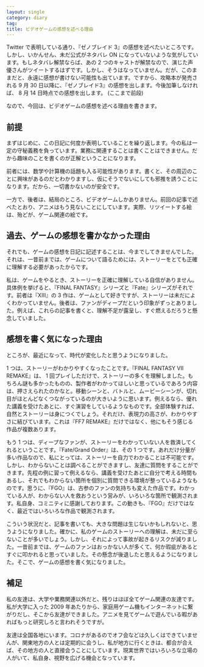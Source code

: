 ```yaml
---
layout: single
category: diary
tag:
title: ビデオゲームの感想を述べる理由
---
```


Twitter で表明している通り、『ゼノブレイド 3』の感想を述べたいところです。しかし、いかんせん、未だ公式がネタバレ ON になっていないような気がしています。もしネタバレ解禁ならば、あの 2 つのキャストが解禁なので、演じた声優さんがツイートするはずです。しかし、そうはなっていません。だが、このままだと、永遠に感想が書けない可能性も出ています。ですから、攻略本が発売される 9 月 30 日以降に、『ゼノブレイド3』の感想を出します。今後加筆しなければ、 8 月 14 日時点での感想を出します。 (ここまで前段)

なので、今回は、ビデオゲームの感想を述べる理由を書きます。

## 前提

まずはじめに、この日記に何度か表明していることを繰り返します。今の私は一定の守秘義務を負っています。業務に関連することは書くことはできません。だから趣味のことを書くのが正解ということになります。

前者には、数学や計算機の話題も入る可能性があります。書くと、その周辺のことに興味があるのだとわかりますし、仮にそうでないにしても邪推を誘うことになります。だから、一切書かないのが安全です。

一方で、後者は、結局のところ、ビデオゲームしかありません。前回の記事で述べたとおり、アニメはもう見ないことにしています。実際、リツイートする絵は、殆どが、ゲーム関連の絵です。

## 過去、ゲームの感想を書かなかった理由

それでも、ゲームの感想を日記に記述することは、今までしてきませんでした。それは、一昔前までは、ゲームについて語るためには、ストーリーをとても正確に理解する必要があったからです。

私は、ゲームをやるとき、ストーリーを正確に理解している自信がありません。具体例を挙げると、『FINAL FANTASY』シリーズと『Fate』シリーズがそれです。前者は『XIII』の 3 作は、ゲームとして好きですが、ストーリーは未だによくわかっていません。後者は、ファンがディープだという印象がずっとありました。例えば、これらの記事を書くと、理解不足が露呈し、すぐ燃えるだろうと懸念していました。

## 感想を書く気になった理由

ところが、最近になって、時代が変化したと思うようになりました。

1 つは、ストーリーがわかりやすくなったことです。『FINAL FANTASY VII REMAKE』は、 1 回プレイしただけで、ストーリーの多くを理解しました。もちろん謎も多かったものの、製作者がわかってほしいと思っているであろう内容は、押さえられたのかなと。移動シーンと、バトルと、ムービーシーンが、切れ目がほとんどなくつながっているのが大きいように思います。例えるなら、優れた講義を受けたあとに、すぐ演習をしているようなものです。全部体験すれば、自然とストーリーは身につくでしょう。それだけ、表現力の高さが、わかりやすさに結びています。これは『FF7 REMAKE』だけではなく、他にもそう感じる作品が複数あります。

もう 1 つは、ディープなファンが、ストーリーをわかっていない人を救済してくれるということです。『Fate/Grand Order』は、その 1 つです。あれだけ分量が多い作品なので、私にとっては、ストーリーを自力でわかることは不可能です。しかし、わからないことは調べることができますし、友達に質問をすることができます。先程の例に習って例えるなら、講義を受けたあとに自分で考える時間もあるし、それでもわからない箇所を個別に質問できる環境が整っているようなものです。思うに、『FGO』は、古参のファンの気持ちも変えた作品です。わかっている人が、わからない人を救おうという営みが、いろいろな箇所で観測されます。私自身、コミニティに感謝しております。この動きも、『FGO』だけではなく、最近ではいろいろな作品で観測されます。

こういう状況だと、記事を書いても、大きな問題は生じないかもしれないと、思うようになりました。確かに、私のゲームのストーリーへの理解は、未だに至らないことが多いでしょう。しかし、それによって事故が起きるリスクが減りました。一昔前までは、ゲームのファンはおっかない人が多くて、何か瑕疵があるとすぐに叩かれると思っていました。その懸念が後退したと思えるようになりました。そこで、ゲームの感想を書く気になりました。

## 補足

私の友達は、大学や業務関連以外だと、残りはほぼ全てゲーム関連の友達です。私が大学に入った 2009 年あたりから、家庭用ゲーム機もインターネットに繋がりだし、そこから友達ができました。アニメを見てゲームで遊んでいる暇があればもっと研究しろと言われそうですが。

友達は全国各地にいます。コロナがあるのでオフ会などは久しくはできていませんが、関東地方の人とは定期的に会うし、私が地方に行くときは、都合が合えば、その地方の人と直接会うことにしています。現実世界ではいろいろな立場の人がいて、私自身、視野を広げる機会となっています。

